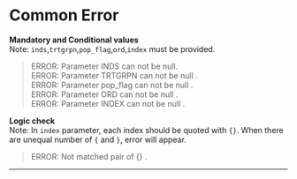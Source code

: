 # Common Error
**Mandatory and Conditional values**<br>
Note: `inds`,`trtgrpn`,`pop_flag`,`ord`,`index` must be provided. <br>
>ERROR: Parameter INDS can not be null.<br>
>ERROR: Parameter TRTGRPN can not be null .<br>
>ERROR: Parameter pop_flag can not be null .<br>
>ERROR: Parameter ORD can not be null .<br>
>ERROR: Parameter INDEX can not be null .<br>


**Logic check**<br>
Note: In `index` parameter, each index should be quoted with `{}`. When there are unequal number of `{` and `}`, error will appear.
>ERROR: Not matched pair of {} .<br>

---